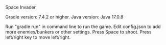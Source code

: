 Space Invader

Gradle version: 7.4.2 or higher.
Java version: Java 17.0.8

Run "gradle run" in command line to run the game.
Edit config.json to add more enemies/bunkers or other settings.
Press Space to shoot.
Press left/right key to move left/right.